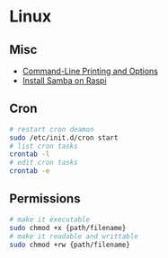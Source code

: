 # Linux

## Misc

- [Command-Line Printing and Options](https://www.cups.org/doc/options.html)
- [Install Samba on Raspi](https://www.inpact-hardware.com/article/1013/transformez-votre-raspberry-pi-4-en-nas)

## Cron

```bash
# restart cron deamon
sudo /etc/init.d/cron start
# list cron tasks
crontab -l
# edit cron tasks
crontab -e
```

## Permissions

```bash
# make it executable
sudo chmod +x {path/filename}
# make it readable and writtable
sudo chmod +rw {path/filename}
```

